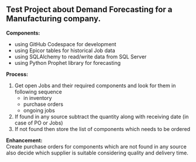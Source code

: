 <h2>Test Project about Demand Forecasting for a Manufacturing company.</h2>

<b>Components:</b>
- using GitHub Codespace for development
- using Epicor tables for historical Job data
- using SQLAlchemy to read/write data from SQL Server
- using Python Prophet library for forecasting

<b>Process:</b>
1. Get open Jobs and their required components and look for them in following sequence
    - in inventory
    - purchase orders
    - ongoing jobs
2. If found in any source subtract the quantity along with receiving date (in case of PO or Jobs)
3. If not found then store the list of components which needs to be ordered

<b>Enhancement:</b></br>
Create purchase orders for components which are not found in any source also decide which supplier is suitable considering quality and delivery time.

